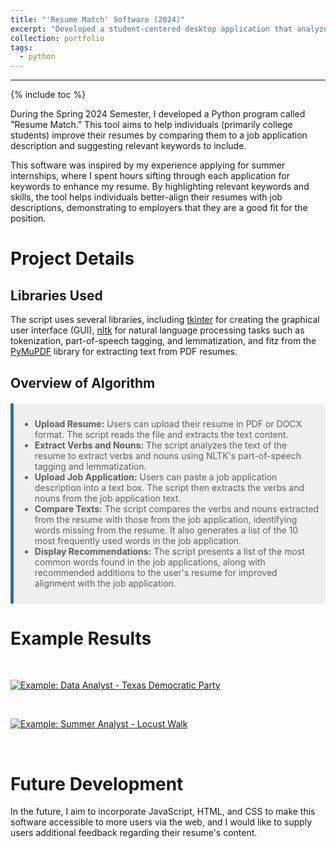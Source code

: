 ```yaml
---
title: "'Resume Match' Software (2024)"
excerpt: "Developed a student-centered desktop application that analyzes your resume against a provided job application"
collection: portfolio
tags:
  - python
---
```

------

{% include toc %}

During the Spring 2024 Semester, I developed a Python program called "Resume Match." This tool aims to help individuals (primarily college students) improve their resumes by comparing them to a job application description and suggesting relevant keywords to include.

This software was inspired by my experience applying for summer internships, where I spent hours sifting through each application for keywords to enhance my resume. By highlighting relevant keywords and skills, the tool helps individuals better-align their resumes with job descriptions, demonstrating to employers that they are a good fit for the position.

<style>
  blockquote {
    padding: 10px;
    background-color: #f0f0f0;
    border-left: 5px solid #31708f;
    margin: 20px 0;
  }
</style>

# Project Details

## Libraries Used

The script uses several libraries, including [tkinter](https://docs.python.org/3/library/tkinter.html) for creating the graphical user interface (GUI), [nltk](https://www.nltk.org/) for natural language processing tasks such as tokenization, part-of-speech tagging, and lemmatization, and fitz from the [PyMuPDF](https://github.com/pymupdf/PyMuPDF) library for extracting text from PDF resumes.

## Overview of Algorithm

> - **Upload Resume:** Users can upload their resume in PDF or DOCX format. The script reads the file and extracts the text content.
> - **Extract Verbs and Nouns:** The script analyzes the text of the resume to extract verbs and nouns using NLTK's part-of-speech tagging and lemmatization.
> - **Upload Job Application:** Users can paste a job application description into a text box. The script then extracts the verbs and nouns from the job application text.
> - **Compare Texts:** The script compares the verbs and nouns extracted from the resume with those from the job application, identifying words missing from the resume. It also generates a list of the 10 most frequently used words in the job application.
> - **Display Recommendations:** The script presents a list of the most common words found in the job applications, along with recommended additions to the user's resume for improved alignment with the job application.

# Example Results

<br>

[ ![Example: Data Analyst - Texas Democratic Party](https://chamberlainlondon.github.io/images/ResumeMatch1.png) ](https://chamberlainlondon.github.io/images/ResumeMatch1.png) 

<br>

[ ![Example: Summer Analyst - Locust Walk](https://chamberlainlondon.github.io/images/ResumeMatch2.png) ](https://chamberlainlondon.github.io/images/ResumeMatch2.png)

<br>

# Future Development

In the future, I aim to incorporate JavaScript, HTML, and CSS to make this software accessible to more users via the web, and I would like to supply users additional feedback regarding their resume's content.
